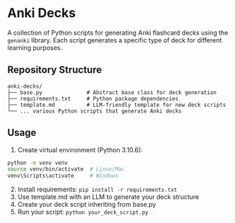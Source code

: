 # Anki Decks

A collection of Python scripts for generating Anki flashcard decks using the `genanki` library. Each script generates a specific type of deck for different learning purposes.

## Repository Structure

```
anki-decks/
├── base.py              # Abstract base class for deck generation
├── requirements.txt     # Python package dependencies
├── template.md          # LLM-friendly template for new deck scripts
└── ... various Python scripts that generate Anki decks
```

## Usage

1. Create virtual environment (Python 3.10.6):
```bash
python -m venv venv
source venv/bin/activate  # Linux/Mac
venv\Scripts\activate     # Windows
```

2. Install requirements: `pip install -r requirements.txt`
3. Use template.md with an LLM to generate your deck structure
4. Create your deck script inheriting from base.py
5. Run your script: `python your_deck_script.py`